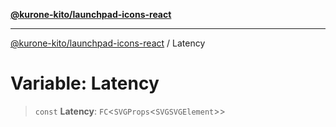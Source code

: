 [**@kurone-kito/launchpad-icons-react**](../README.md)

***

[@kurone-kito/launchpad-icons-react](../globals.md) / Latency

# Variable: Latency

> `const` **Latency**: `FC`\<`SVGProps`\<`SVGSVGElement`\>\>
